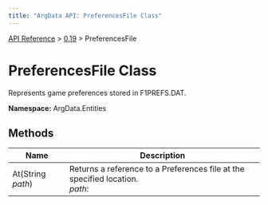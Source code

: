 ```yaml
---
title: "ArgData API: PreferencesFile Class"
---
```


[API Reference](/argdata/api) &gt; [0.19](/argdata/api/0.19) &gt; PreferencesFile

# PreferencesFile Class

Represents game preferences stored in F1PREFS.DAT.

**Namespace:** ArgData.Entities

## Methods

<table class="table table-bordered table-striped ">
<thead>
  <tr>
    <th>Name</th>
    <th>Description</th>
  </tr>
</thead>
<tbody>
  <tr>
    <td>At(String <em>path</em>)</td>
    <td>Returns a reference to a Preferences file at the specified location.<br /><em>path</em>: <br /></td>
  </tr>
</tbody>
</table>


